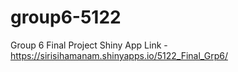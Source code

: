 # group6-5122
Group 6 Final Project
Shiny App Link - https://sirisihamanam.shinyapps.io/5122_Final_Grp6/
